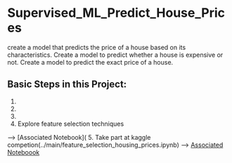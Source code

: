 # Supervised_ML_Predict_House_Prices
create a model that predicts the price of a house based on its characteristics. Create a model to predict whether a house is expensive or not. Create a model to predict the exact price of a house.




## Basic Steps in this Project: 
1. 
2. 
3. 
4. Explore feature selection techniques 

--> [Associated Notebook]( 
5. Take part at kaggle competion(../main/feature_selection_housing_prices.ipynb)
--> [Associated Noteboook](../main/kaggle_competition_feature_selection_housing_prices_model.ipynb)
